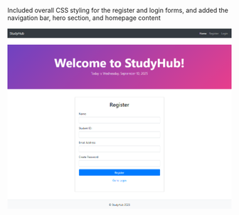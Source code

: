 Included overall CSS styling for the register and login forms, and added the navigation bar, hero section, and homepage content

![Image](images/image.png)
